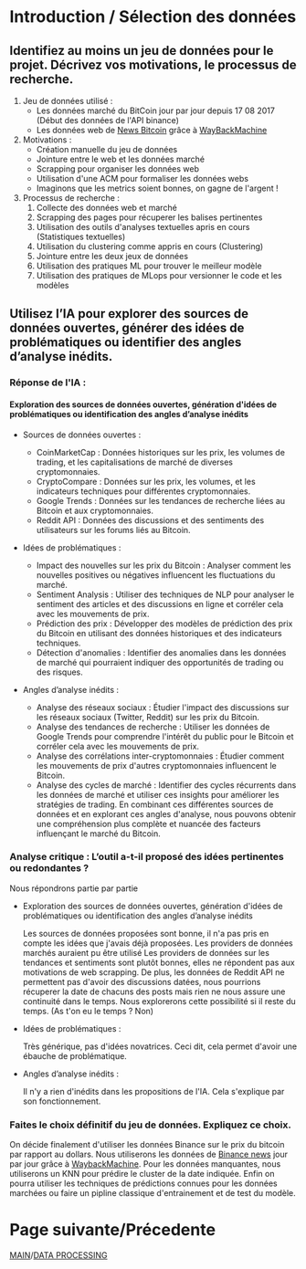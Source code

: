 # Introduction / Sélection des données 
## Identifiez au moins un jeu de données pour le projet. Décrivez vos motivations, le processus de recherche.
1. Jeu de données utilisé :
   - Les données marché du BitCoin jour par jour depuis 17 08 2017 (Début des données de l'API binance)
   - Les données web de [News Bitcoin](https://news.bitcoin.com) grâce à [WayBackMachine](https://archive.org/help/wayback_api.php)
2. Motivations :
    - Création manuelle du jeu de données
    - Jointure entre le web et les données marché
    - Scrapping pour organiser les données web
    - Utilisation d'une ACM pour formaliser les données webs
    - Imaginons que les metrics soient bonnes, on gagne de l'argent !
3. Processus de recherche :
    1. Collecte des données web et marché
    2. Scrapping des pages pour récuperer les balises pertinentes
    3. Utilisation des outils d'analyses textuelles apris en cours (Statistiques textuelles)
    4. Utilisation du clustering comme appris en cours (Clustering)
    5. Jointure entre les deux jeux de données
    6. Utilisation des pratiques ML pour trouver le meilleur modèle
    7. Utilisation des pratiques de MLops pour versionner le code et les modèles

## Utilisez l’IA pour explorer des sources de données ouvertes, générer des idées de problématiques ou identifier des angles d’analyse inédits.

### Réponse de l'IA :

#### Exploration des sources de données ouvertes, génération d'idées de problématiques ou identification des angles d’analyse inédits

- Sources de données ouvertes :
    - CoinMarketCap : Données historiques sur les prix, les volumes de trading, et les capitalisations de marché de diverses cryptomonnaies.
    - CryptoCompare : Données sur les prix, les volumes, et les indicateurs techniques pour différentes cryptomonnaies.
    - Google Trends : Données sur les tendances de recherche liées au Bitcoin et aux cryptomonnaies.
    - Reddit API : Données des discussions et des sentiments des utilisateurs sur les forums liés au Bitcoin.

- Idées de problématiques :
    - Impact des nouvelles sur les prix du Bitcoin : Analyser comment les nouvelles positives ou négatives influencent les fluctuations du marché.
    - Sentiment Analysis : Utiliser des techniques de NLP pour analyser le sentiment des articles et des discussions en ligne et corréler cela avec les mouvements de prix.
    - Prédiction des prix : Développer des modèles de prédiction des prix du Bitcoin en utilisant des données historiques et des indicateurs techniques.
    - Détection d'anomalies : Identifier des anomalies dans les données de marché qui pourraient indiquer des opportunités de trading ou des risques.

- Angles d’analyse inédits :
    - Analyse des réseaux sociaux : Étudier l'impact des discussions sur les réseaux sociaux (Twitter, Reddit) sur les prix du Bitcoin.
    - Analyse des tendances de recherche : Utiliser les données de Google Trends pour comprendre l'intérêt du public pour le Bitcoin et corréler cela avec les mouvements de prix.
    - Analyse des corrélations inter-cryptomonnaies : Étudier comment les mouvements de prix d'autres cryptomonnaies influencent le Bitcoin.
    - Analyse des cycles de marché : Identifier des cycles récurrents dans les données de marché et utiliser ces insights pour améliorer les stratégies de trading.
En combinant ces différentes sources de données et en explorant ces angles d'analyse, nous pouvons obtenir une compréhension plus complète et nuancée des facteurs influençant le marché du Bitcoin.

### Analyse critique : L’outil a-t-il proposé des idées pertinentes ou redondantes ?

Nous répondrons partie par partie

- Exploration des sources de données ouvertes, génération d'idées de problématiques ou identification des angles d’analyse inédits

    Les sources de données proposées sont bonne, il n'a pas pris en compte les idées que j'avais déjà proposées.
    Les providers de données marchés auraient pu être utilisé
    Les providers de données sur les tendances et sentiments sont plutôt bonnes, elles ne répondent pas aux motivations de web scrapping. De plus, les données de Reddit API ne permettent pas d'avoir des discussions datées, nous pourrions récuperer la date de chacuns des posts mais rien ne nous assure une continuité dans le temps. Nous explorerons cette possibilité si il reste du temps. (As t'on eu le temps ? Non)

- Idées de problématiques :

    Très générique, pas d'idées novatrices. Ceci dit, cela permet d'avoir une ébauche de problématique.

- Angles d’analyse inédits :

    Il n'y a rien d'inédits dans les propositions de l'IA. Cela s'explique par son fonctionnement.

### Faites le choix définitif du jeu de données. Expliquez ce choix.

On décide finalement d'utiliser les données Binance sur le prix du bitcoin par rapport au dollars. Nous utiliserons les données de [Binance news](https://news.binance.com) jour par jour grâce à [WaybackMachine](https://web.archive.org/). Pour les données manquantes, nous utiliserons un KNN pour prédire le cluster de la date indiquée. Enfin on pourra utiliser les techniques de prédictions connues pour les données marchées ou faire un pipline classique d'entrainement et de test du modèle.
# Page suivante/Précedente
[MAIN](../README.md)/[DATA PROCESSING](DATA_PROC.md)
